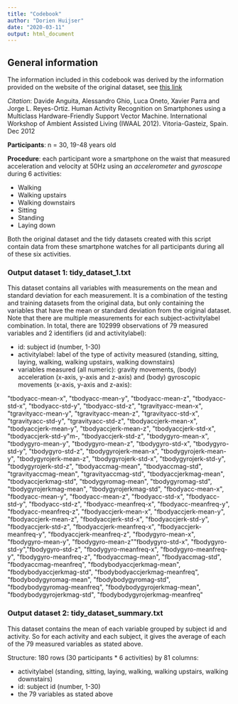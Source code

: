 ```yaml
---
title: "Codebook"
author: "Dorien Huijser"
date: "2020-03-11"
output: html_document
---
```


## General information
The information included in this codebook was derived by the information provided on the website of the original dataset, see [this link](http://archive.ics.uci.edu/ml/datasets/Human+Activity+Recognition+Using+Smartphones)

*Citation*: Davide Anguita, Alessandro Ghio, Luca Oneto, Xavier Parra and Jorge L. Reyes-Ortiz. Human Activity Recognition on Smartphones using a Multiclass Hardware-Friendly Support Vector Machine. International Workshop of Ambient Assisted Living (IWAAL 2012). Vitoria-Gasteiz, Spain. Dec 2012

**Participants**: n = 30, 19-48 years old

**Procedure**: each participant wore a smartphone on the waist that measured acceleration and velocity at 50Hz using an *accelerometer* and *gyroscope* during 6 activities:

- Walking
- Walking upstairs
- Walking downstairs
- Sitting
- Standing
- Laying down


Both the original dataset and the tidy datasets created with this script contain data from these smartphone watches for all participants during all of these six activities. 


### Output dataset 1: tidy_dataset_1.txt
This dataset contains all variables with measurements on the mean and standard deviation for each measurement. It is a combination of the testing and training datasets from the original data, but only containing the variables that have the mean or standard deviation from the original dataset. Note that there are multiple measurements for each subject-activitylabel combination. In total, there are 102999 observations of 79 measured variables and 2 identifiers (id and activitylabel):

- id: subject id (number, 1-30)
- activitylabel: label of the type of activity measured (standing, sitting, laying, walking, walking upstairs, walking downstairs)
- variables measured (all numeric): gravity movements, (body) acceleration (x-axis, y-axis and z-axis) and (body) gyroscopic movements (x-axis, y-axis and z-axis):

 "tbodyacc-mean-x", "tbodyacc-mean-y", "tbodyacc-mean-z", "tbodyacc-std-x", "tbodyacc-std-y", "tbodyacc-std-z", "tgravityacc-mean-x", "tgravityacc-mean-y", "tgravityacc-mean-z", "tgravityacc-std-x", "tgravityacc-std-y", "tgravityacc-std-z", "tbodyaccjerk-mean-x", "tbodyaccjerk-mean-y", "tbodyaccjerk-mean-z", "tbodyaccjerk-std-x", "tbodyaccjerk-std-y"m-, "tbodyaccjerk-std-z", "tbodygyro-mean-x", "tbodygyro-mean-y", "tbodygyro-mean-z", "tbodygyro-std-x", "tbodygyro-std-y", "tbodygyro-std-z", "tbodygyrojerk-mean-x", "tbodygyrojerk-mean-y", "tbodygyrojerk-mean-z", "tbodygyrojerk-std-x", "tbodygyrojerk-std-y", "tbodygyrojerk-std-z", "tbodyaccmag-mean", "tbodyaccmag-std", "tgravityaccmag-mean", "tgravityaccmag-std", "tbodyaccjerkmag-mean", "tbodyaccjerkmag-std", "tbodygyromag-mean", "tbodygyromag-std", "tbodygyrojerkmag-mean", "tbodygyrojerkmag-std", "fbodyacc-mean-x", "fbodyacc-mean-y", "fbodyacc-mean-z", "fbodyacc-std-x", "fbodyacc-std-y", "fbodyacc-std-z", "fbodyacc-meanfreq-x", "fbodyacc-meanfreq-y", "fbodyacc-meanfreq-z", "fbodyaccjerk-mean-x", "fbodyaccjerk-mean-y", "fbodyaccjerk-mean-z", "fbodyaccjerk-std-x", "fbodyaccjerk-std-y", "fbodyaccjerk-std-z", "fbodyaccjerk-meanfreq-x", "fbodyaccjerk-meanfreq-y", "fbodyaccjerk-meanfreq-z", "fbodygyro-mean-x", "fbodygyro-mean-y", "fbodygyro-mean-z""fbodygyro-std-x", "fbodygyro-std-y","fbodygyro-std-z", "fbodygyro-meanfreq-x", "fbodygyro-meanfreq-y", "fbodygyro-meanfreq-z", "fbodyaccmag-mean", "fbodyaccmag-std", "fbodyaccmag-meanfreq", "fbodybodyaccjerkmag-mean", "fbodybodyaccjerkmag-std", "fbodybodyaccjerkmag-meanfreq", "fbodybodygyromag-mean", "fbodybodygyromag-std", "fbodybodygyromag-meanfreq", "fbodybodygyrojerkmag-mean", "fbodybodygyrojerkmag-std", "fbodybodygyrojerkmag-meanfreq"


### Output dataset 2: tidy_dataset_summary.txt
This dataset contains the mean of each variable grouped by subject id and activity. So for each activity and each subject, it gives the average of each of the 79 measured variables as stated above.

Structure: 180 rows (30 participants * 6 activities) by 81 columns: 

- activitylabel (standing, sitting, laying, walking, walking upstairs, walking downstairs)
- id: subject id (number, 1-30)
- the 79 variables as stated above